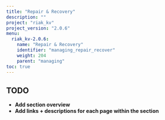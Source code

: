```yaml
---
title: "Repair & Recovery"
description: ""
project: "riak_kv"
project_version: "2.0.6"
menu:
  riak_kv-2.0.6:
    name: "Repair & Recovery"
    identifier: "managing_repair_recover"
    weight: 204
    parent: "managing"
toc: true
---
```


## TODO

- **Add section overview**
- **Add links + descriptions for each page within the section**

